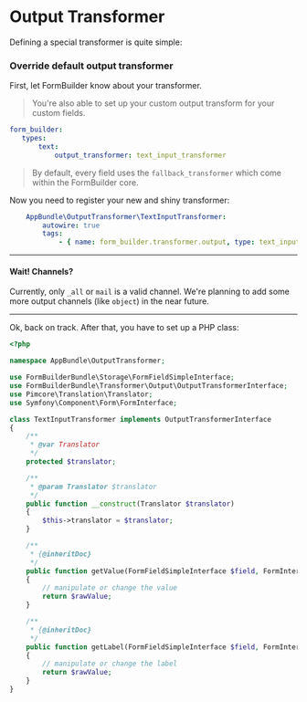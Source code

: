 # Output Transformer

Defining a special transformer is quite simple:

### Override default output transformer
 
First, let FormBuilder know about your transformer. 

> You're also able to set up your custom output transform for your custom fields.

 ```yaml
form_builder:
    types:
        text:
            output_transformer: text_input_transformer
```

> By default, every field uses the `fallback_transformer` which come within the FormBuilder core.

Now you need to register your new and shiny transformer:

```yaml
    AppBundle\OutputTransformer\TextInputTransformer:
        autowire: true
        tags:
            - { name: form_builder.transformer.output, type: text_input_transformer, channel: _all }
```

***
#### Wait! Channels?
Currently, only `_all` or `mail` is a valid channel. 
We're planning to add some more output channels (like `object`) in the near future.
*** 

Ok, back on track. After that, you have to set up a PHP class:

```php
<?php

namespace AppBundle\OutputTransformer;

use FormBuilderBundle\Storage\FormFieldSimpleInterface;
use FormBuilderBundle\Transformer\Output\OutputTransformerInterface;
use Pimcore\Translation\Translator;
use Symfony\Component\Form\FormInterface;

class TextInputTransformer implements OutputTransformerInterface
{
    /**
     * @var Translator
     */
    protected $translator;

    /**
     * @param Translator $translator
     */
    public function __construct(Translator $translator)
    {
        $this->translator = $translator;
    }

    /**
     * {@inheritDoc}
     */
    public function getValue(FormFieldSimpleInterface $field, FormInterface $formField, $rawValue, $locale)
    {
        // manipulate or change the value
        return $rawValue;
    }

    /**
     * {@inheritDoc}
     */
    public function getLabel(FormFieldSimpleInterface $field, FormInterface $formField, $rawValue, $locale)
    {
        // manipulate or change the label
        return $rawValue;
    }
}
```